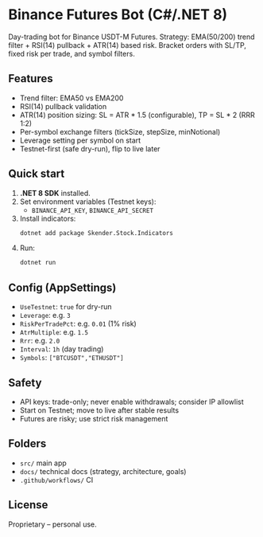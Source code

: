 # Binance Futures Bot (C#/.NET 8)

Day-trading bot for Binance USDT-M Futures. Strategy: EMA(50/200) trend filter + RSI(14) pullback + ATR(14) based risk. Bracket orders with SL/TP, fixed risk per trade, and symbol filters.

## Features
- Trend filter: EMA50 vs EMA200
- RSI(14) pullback validation
- ATR(14) position sizing: SL = ATR * 1.5 (configurable), TP = SL * 2 (RRR 1:2)
- Per-symbol exchange filters (tickSize, stepSize, minNotional)
- Leverage setting per symbol on start
- Testnet-first (safe dry-run), flip to live later

## Quick start
1. **.NET 8 SDK** installed.
2. Set environment variables (Testnet keys):
   - `BINANCE_API_KEY`, `BINANCE_API_SECRET`
3. Install indicators:
   ```bash
   dotnet add package Skender.Stock.Indicators
   ```
4. Run:
   ```bash
   dotnet run
   ```

## Config (AppSettings)
- `UseTestnet`: `true` for dry-run
- `Leverage`: e.g. `3`
- `RiskPerTradePct`: e.g. `0.01` (1% risk)
- `AtrMultiple`: e.g. `1.5`
- `Rrr`: e.g. `2.0`
- `Interval`: `1h` (day trading)
- `Symbols`: `["BTCUSDT","ETHUSDT"]`

## Safety
- API keys: trade-only; never enable withdrawals; consider IP allowlist
- Start on Testnet; move to live after stable results
- Futures are risky; use strict risk management

## Folders
- `src/` main app
- `docs/` technical docs (strategy, architecture, goals)
- `.github/workflows/` CI

## License
Proprietary – personal use.

